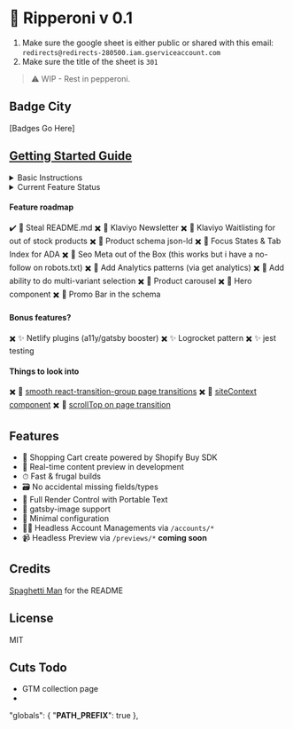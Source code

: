 # 🍕 Ripperoni v 0.1

1. Make sure the google sheet is either public or shared with this email: `redirects@redirects-280500.iam.gserviceaccount.com`
2. Make sure the title of the sheet is `301`


> ⚠️ WIP - Rest in pepperoni.

## Badge City

[Badges Go Here]

## [Getting Started Guide](https://github.com/packdigital)

<details>
<summary>Basic Instructions</summary>

### Initial Setup

1. Do step one
2. Do step two

### `/`

1. Rename `env.example` to `.env` by typing `mv env.example .env` in your terminal.
2. Modify `gatsby-config.js` and add your site title, etc.
3. ?????
4. PROFIT!!!

</details>

<details>
<summary>Current Feature Status</summary>

✖️ Fetching data and building pages from Contentful
✖️ Cart object created via the buy-sdk
✖️ Lambda functions being built from src->functions
✖️ Ability to login
✖️ Ability to register
✖️ Ability to logout
✖️ Better error handling for register
✖️ Ability to activate accounts
✖️ Ability to forgot passwords
✖️ Ability to reset passwords
✖️ account status in the header + logout
✖️ view single product detail
✖️ ability to add to cart
✖️ Ability to quick add to cart
✖️ cart visible on the frontend
✖️ Add/remove items from the cart
✖️ Ability to see orders
✖️ Add/remove addresses
✖️ Ability to see/edit addresses
</details>

#### Feature roadmap

✔️ 🍕 Steal README.md
✖️ 🍕 Klaviyo Newsletter
✖️ 🍕 Klaviyo Waitlisting for out of stock products
✖️ 🍕 Product schema json-ld
✖️ 🍕 Focus States & Tab Index for ADA
✖️ 🍕 Seo Meta out of the Box (this works but i have a no-follow on robots.txt)
✖️ 🍕 Add Analytics patterns (via get analytics)
✖️ 🍕 Add ability to do multi-variant selection
✖️ 🍕 Product carousel
✖️ 🍕 Hero component
✖️ 🍕 Promo Bar in the schema

#### Bonus features?

✖️ ✨ Netlify plugins (a11y/gatsby booster)
✖️ ✨ Logrocket pattern
✖️ ✨ jest testing

#### Things to look into

✖️ 👀 [smooth react-transition-group page transitions](https://github.com/dictions)
✖️ 👀 [siteContext component](https://github.com/thetrevorharmon/sell-things-fast/blob/master/src/context/StoreContext.js)
✖️ 👀 [scrollTop on page transition](https://github.com/blimpmason)

## Features

* 🛒 Shopping Cart create powered by Shopify Buy SDK
* 📡 Real-time content preview in development
* ⏱ Fast & frugal builds
* 🗃 No accidental missing fields/types
* 🧰 Full Render Control with Portable Text
* 📸 gatsby-image support
* 🔧 Minimal configuration
* 💆‍♀️ Headless Account Managements via `/accounts/*`
* 📹 Headless Preview via `/previews/*` **coming soon**

## Credits

[Spaghetti Man](https://github.com/iamkevingreen) for the README

## License

MIT

## Cuts Todo

- GTM collection page
-




"globals": {
  "__PATH_PREFIX__": true
},
